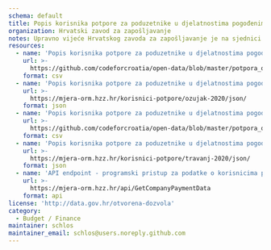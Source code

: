 ```yaml
---
schema: default
title: Popis korisnika potpore za poduzetnike u djelatnostima pogođenima koronavirusom
organization: Hrvatski zavod za zapošljavanje
notes: Upravno vijeće Hrvatskog zavoda za zapošljavanje je na sjednici 20. ožujka 2020. usvojilo novu mjeru aktivne politike zapošljavanja s ciljem zadržavanja radnih mjesta u najugroženijim sektorima - Potpora za očuvanje radnih mjesta u djelatnostima pogođenima koronavirusom (COVID-19), kao je dio paketa mjera Vlade Republike Hrvatske pomoći gospodarstvu uslijed posljedica uzrokovanih pandemijom koronavirusa (COVID-19). Mjera potpore za očuvanje radnih mjesta odnosi se na poslodavce pogođene učincima koronavirusa COVID-19 u djelatnostima pružanja smještaja te pripreme i usluživanja hrane i pića, prijevoza i skladištenja, na radno - intenzivne djelatnosti unutar prerađivačke industrije - tekstil, odjeća, obuća, koža, drvo i namještaja te poslodavce koji ne mogu obavljati djelatnost sukladno Odlukama Stožera civilne zaštite (nacionalnog, županijskog, jedinica lokalne samouprave) i na druge poslodavce koji mogu dokazati utjecaj posebnih okolnosti.
resources:
  - name: 'Popis korisnika potpore za poduzetnike u djelatnostima pogođenima koronavirusom za mjesec ožujak 2020.'
    url: >-
      https://github.com/codeforcroatia/open-data/blob/master/potpora_ocuvanje_radnih_mjesta_covid-19/potpore_ozujak_2020.csv
    format: csv
  - name: 'Popis korisnika potpore za poduzetnike u djelatnostima pogođenima koronavirusom za mjesec ožujak 2020.'
    url: >-
      https://mjera-orm.hzz.hr/korisnici-potpore/ozujak-2020/json/
    format: json
  - name: 'Popis korisnika potpore za poduzetnike u djelatnostima pogođenima koronavirusom za mjesec travanj 2020.'
    url: >-
      https://github.com/codeforcroatia/open-data/blob/master/potpora_ocuvanje_radnih_mjesta_covid-19/potpore_travanj_2020.csv
    format: csv
  - name: 'Popis korisnika potpore za poduzetnike u djelatnostima pogođenima koronavirusom za mjesec travanj 2020.'
    url: >-
      https://mjera-orm.hzz.hr/korisnici-potpore/travanj-2020/json/
    format: json
  - name: 'API endpoint - programski pristup za podatke o korisnicima potpore za očuvanje radnih mjesta'
    url: >-
      https://mjera-orm.hzz.hr/api/GetCompanyPaymentData
    format: api
license: 'http://data.gov.hr/otvorena-dozvola'
category:
  - Budget / Finance
maintainer: schlos
maintainer_email: schlos@users.noreply.github.com
---
```

